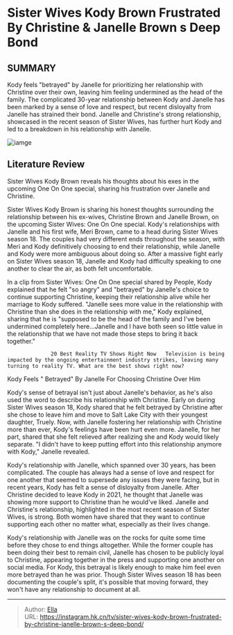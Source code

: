 # Sister Wives Kody Brown Frustrated By Christine &amp; Janelle Brown s Deep Bond


## SUMMARY 



  Kody feels &#34;betrayed&#34; by Janelle for prioritizing her relationship with Christine over their own, leaving him feeling undermined as the head of the family.   The complicated 30-year relationship between Kody and Janelle has been marked by a sense of love and respect, but recent disloyalty from Janelle has strained their bond.   Janelle and Christine&#39;s strong relationship, showcased in the recent season of Sister Wives, has further hurt Kody and led to a breakdown in his relationship with Janelle.  

![iamge](https://static1.srcdn.com/wordpress/wp-content/uploads/2023/11/sister-wives_-kody-brown-frustrated-by-christine-janelle-brown-s-deep-bond.jpg)

## Literature Review
Sister Wives Kody Brown reveals his thoughts about his exes in the upcoming One On One special, sharing his frustration over Janelle and Christine.




Sister Wives Kody Brown is sharing his honest thoughts surrounding the relationship between his ex-wives, Christine Brown and Janelle Brown, on the upcoming Sister Wives: One On One special. Kody&#39;s relationships with Janelle and his first wife, Meri Brown, came to a head during Sister Wives season 18. The couples had very different ends throughout the season, with Meri and Kody definitively choosing to end their relationship, while Janelle and Kody were more ambiguous about doing so. After a massive fight early on Sister Wives season 18, Janelle and Kody had difficulty speaking to one another to clear the air, as both felt uncomfortable.




In a clip from Sister Wives: One On One special shared by People, Kody explained that he felt &#34;so angry&#34; and &#34;betrayed&#34; by Janelle&#39;s choice to continue supporting Christine, keeping their relationship alive while her marriage to Kody suffered. &#34;Janelle sees more value in the relationship with Christine than she does in the relationship with me,&#34; Kody explained, sharing that he is &#34;supposed to be the head of the family and I&#39;ve been undermined completely here...Janelle and I have both seen so little value in the relationship that we have not made those steps to bring it back together.&#34; 

                  20 Best Reality TV Shows Right Now   Television is being impacted by the ongoing entertainment industry strikes, leaving many turning to reality TV. What are the best shows right now?    


 Kody Feels &#34; Betrayed&#34; By Janelle For Choosing Christine Over Him 
          




Kody&#39;s sense of betrayal isn&#39;t just about Janelle&#39;s behavior, as he&#39;s also used the word to describe his relationship with Christine. Early on during Sister Wives season 18, Kody shared that he felt betrayed by Christine after she chose to leave him and move to Salt Lake City with their youngest daughter, Truely. Now, with Janelle fostering her relationship with Christine more than ever, Kody&#39;s feelings have been hurt even more. Janelle, for her part, shared that she felt relieved after realizing she and Kody would likely separate. &#34;I didn&#39;t have to keep putting effort into this relationship anymore with Kody,&#34; Janelle revealed.


 

Kody&#39;s relationship with Janelle, which spanned over 30 years, has been complicated. The couple has always had a sense of love and respect for one another that seemed to supersede any issues they were facing, but in recent years, Kody has felt a sense of disloyalty from Janelle. After Christine decided to leave Kody in 2021, he thought that Janelle was showing more support to Christine than he would&#39;ve liked. Janelle and Christine&#39;s relationship, highlighted in the most recent season of Sister Wives, is strong. Both women have shared that they want to continue supporting each other no matter what, especially as their lives change.




Kody&#39;s relationship with Janelle was on the rocks for quite some time before they chose to end things altogether. While the former couple has been doing their best to remain civil, Janelle has chosen to be publicly loyal to Christine, appearing together in the press and supporting one another on social media. For Kody, this betrayal is likely enough to make him feel even more betrayed than he was prior. Though Sister Wives season 18 has been documenting the couple&#39;s split, it&#39;s possible that moving forward, they won&#39;t have any relationship to document at all.



---

> Author: [Ella](https://instagram.hk.cn/)  
> URL: https://instagram.hk.cn/tv/sister-wives-kody-brown-frustrated-by-christine-janelle-brown-s-deep-bond/  

